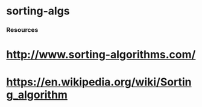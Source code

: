 # sorting-algs

### Resources
# http://www.sorting-algorithms.com/
# https://en.wikipedia.org/wiki/Sorting_algorithm
